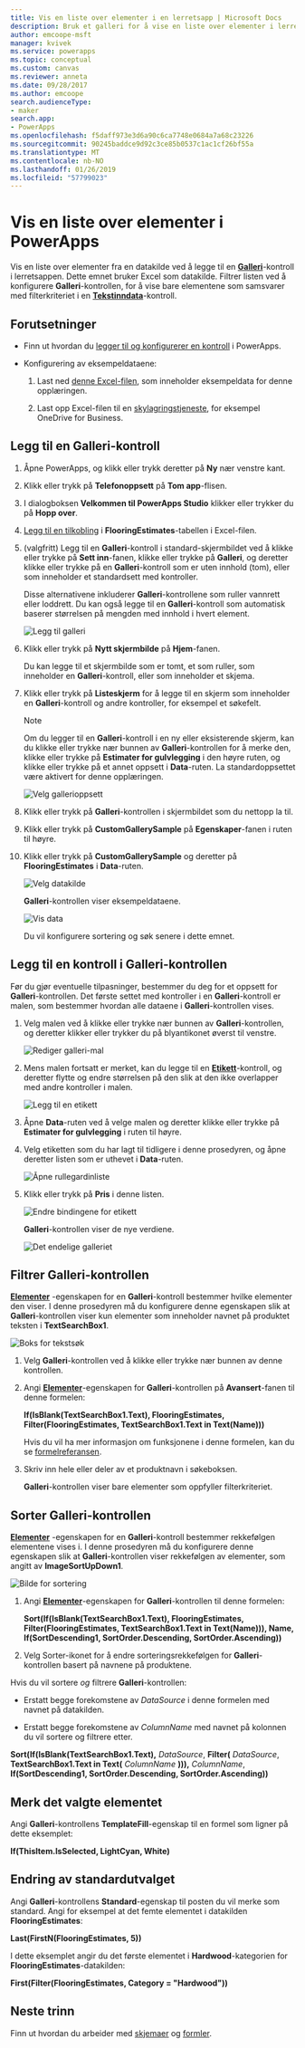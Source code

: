 ```yaml
---
title: Vis en liste over elementer i en lerretsapp | Microsoft Docs
description: Bruk et galleri for å vise en liste over elementer i lerretsappen, og filtrer listen ved å angi et kriterium.
author: emcoope-msft
manager: kvivek
ms.service: powerapps
ms.topic: conceptual
ms.custom: canvas
ms.reviewer: anneta
ms.date: 09/28/2017
ms.author: emcoope
search.audienceType:
- maker
search.app:
- PowerApps
ms.openlocfilehash: f5daff973e3d6a90c6ca7748e0684a7a68c23226
ms.sourcegitcommit: 90245baddce9d92c3ce85b0537c1ac1cf26bf55a
ms.translationtype: MT
ms.contentlocale: nb-NO
ms.lasthandoff: 01/26/2019
ms.locfileid: "57799023"
---
```

# <a name="show-a-list-of-items-in-powerapps"></a>Vis en liste over elementer i PowerApps

Vis en liste over elementer fra en datakilde ved å legge til en **[Galleri](controls/control-gallery.md)**-kontroll i lerretsappen. Dette emnet bruker Excel som datakilde. Filtrer listen ved å konfigurere **Galleri**-kontrollen, for å vise bare elementene som samsvarer med filterkriteriet i en **[Tekstinndata](controls/control-text-input.md)**-kontroll.

## <a name="prerequisites"></a>Forutsetninger

* Finn ut hvordan du [legger til og konfigurerer en kontroll](add-configure-controls.md) i PowerApps.

* Konfigurering av eksempeldataene:
    1. Last ned [denne Excel-filen](https://az787822.vo.msecnd.net/documentation/get-started-from-data/FlooringEstimates.xlsx), som inneholder eksempeldata for denne opplæringen.

    2. Last opp Excel-filen til en [skylagringstjeneste](connections/cloud-storage-blob-connections.md), for eksempel OneDrive for Business.

## <a name="add-a-gallery-control"></a>Legg til en Galleri-kontroll
1. Åpne PowerApps, og klikk eller trykk deretter på **Ny** nær venstre kant.

2. Klikk eller trykk på **Telefonoppsett** på **Tom app**-flisen.

3. I dialogboksen **Velkommen til PowerApps Studio** klikker eller trykker du på **Hopp over**.

4. [Legg til en tilkobling](add-data-connection.md) i **FlooringEstimates**-tabellen i Excel-filen.

5. (valgfritt) Legg til en **Galleri**-kontroll i standard-skjermbildet ved å klikke eller trykke på **Sett inn**-fanen, klikke eller trykke på **Galleri**, og deretter klikke eller trykke på en **Galleri**-kontroll som er uten innhold (tom), eller som inneholder et standardsett med kontroller.

    Disse alternativene inkluderer **Galleri**-kontrollene som ruller vannrett eller loddrett. Du kan også legge til en **Galleri**-kontroll som automatisk baserer størrelsen på mengden med innhold i hvert element.

    ![Legg til galleri](./media/add-gallery/gallery-dropdown.png)

6. Klikk eller trykk på **Nytt skjermbilde** på **Hjem**-fanen.

    Du kan legge til et skjermbilde som er tomt, et som ruller, som inneholder en **Galleri**-kontroll, eller som inneholder et skjema.

7. Klikk eller trykk på **Listeskjerm** for å legge til en skjerm som inneholder en **Galleri**-kontroll og andre kontroller, for eksempel et søkefelt.

    > [!NOTE]
   > Om du legger til en **Galleri**-kontroll i en ny eller eksisterende skjerm, kan du klikke eller trykke nær bunnen av **Galleri**-kontrollen for å merke den, klikke eller trykke på **Estimater for gulvlegging** i den høyre ruten, og klikke eller trykke på et annet oppsett i **Data**-ruten. La standardoppsettet være aktivert for denne opplæringen.

    ![Velg gallerioppsett](./media/add-gallery/select-layout.png)

8. Klikk eller trykk på **Galleri**-kontrollen i skjermbildet som du nettopp la til.

9. Klikk eller trykk på **CustomGallerySample** på **Egenskaper**-fanen i ruten til høyre.

10. Klikk eller trykk på **CustomGallerySample** og deretter på **FlooringEstimates** i **Data**-ruten.

    ![Velg datakilde](./media/add-gallery/choose-data.png)

    **Galleri**-kontrollen viser eksempeldataene.

    ![Vis data](./media/add-gallery/show-data-default.png)

    Du vil konfigurere sortering og søk senere i dette emnet.

## <a name="add-a-control-to-the-gallery-control"></a>Legg til en kontroll i Galleri-kontrollen
Før du gjør eventuelle tilpasninger, bestemmer du deg for et oppsett for **Galleri**-kontrollen. Det første settet med kontroller i en **Galleri**-kontroll er malen, som bestemmer hvordan alle dataene i **Galleri**-kontrollen vises.

1. Velg malen ved å klikke eller trykke nær bunnen av **Galleri**-kontrollen, og deretter klikker eller trykker du på blyantikonet øverst til venstre.

    ![Rediger galleri-mal](./media/add-gallery/edit-item.png)

2. Mens malen fortsatt er merket, kan du legge til en **[Etikett](controls/control-text-box.md)**-kontroll, og deretter flytte og endre størrelsen på den slik at den ikke overlapper med andre kontroller i malen.

    ![Legg til en etikett](./media/add-gallery/add-text-box.png)
3. Åpne **Data**-ruten ved å velge malen og deretter klikke eller trykke på **Estimater for gulvlegging** i ruten til høyre.

4. Velg etiketten som du har lagt til tidligere i denne prosedyren, og åpne deretter listen som er uthevet i **Data**-ruten.

    ![Åpne rullegardinliste](./media/add-gallery/open-dropdown.png)

5. Klikk eller trykk på **Pris** i denne listen.

    ![Endre bindingene for etikett](./media/add-gallery/change-binding.png)

    **Galleri**-kontrollen viser de nye verdiene.

    ![Det endelige galleriet](./media/add-gallery/final-gallery.png)

## <a name="filter-the-gallery-control"></a>Filtrer Galleri-kontrollen
**[Elementer](controls/properties-core.md)** -egenskapen for en **Galleri**-kontroll bestemmer hvilke elementer den viser. I denne prosedyren må du konfigurere denne egenskapen slik at **Galleri**-kontrollen viser kun elementer som inneholder navnet på produktet teksten i **TextSearchBox1**.

![Boks for tekstsøk](./media/add-gallery/text-search-box.png)

1. Velg **Galleri**-kontrollen ved å klikke eller trykke nær bunnen av denne kontrollen.

2. Angi **[Elementer](controls/properties-core.md)**-egenskapen for **Galleri**-kontrollen på **Avansert**-fanen til denne formelen:

    **If(IsBlank(TextSearchBox1.Text), FlooringEstimates, Filter(FlooringEstimates, TextSearchBox1.Text in Text(Name)))**

    Hvis du vil ha mer informasjon om funksjonene i denne formelen, kan du se [formelreferansen](formula-reference.md).

3. Skriv inn hele eller deler av et produktnavn i søkeboksen.

    **Galleri**-kontrollen viser bare elementer som oppfyller filterkriteriet.

## <a name="sort-the-gallery-control"></a>Sorter Galleri-kontrollen
**[Elementer](controls/properties-core.md)** -egenskapen for en **Galleri**-kontroll bestemmer rekkefølgen elementene vises i. I denne prosedyren må du konfigurere denne egenskapen slik at **Galleri**-kontrollen viser rekkefølgen av elementer, som angitt av **ImageSortUpDown1**.

![Bilde for sortering](./media/add-gallery/image-sorting.png)

1. Angi **[Elementer](controls/properties-core.md)**-egenskapen for **Galleri**-kontrollen til denne formelen:

    **Sort(If(IsBlank(TextSearchBox1.Text), FlooringEstimates, Filter(FlooringEstimates, TextSearchBox1.Text in Text(Name))), Name, If(SortDescending1, SortOrder.Descending, SortOrder.Ascending))**

2. Velg Sorter-ikonet for å endre sorteringsrekkefølgen for **Galleri**-kontrollen basert på navnene på produktene.

Hvis du vil sortere *og* filtrere **Galleri**-kontrollen:

* Erstatt begge forekomstene av *DataSource* i denne formelen med navnet på datakilden.

* Erstatt begge forekomstene av *ColumnName* med navnet på kolonnen du vil sortere og filtrere etter.

**Sort(If(IsBlank(TextSearchBox1.Text),** *DataSource*, **Filter(** *DataSource*, **TextSearchBox1.Text in Text(** *ColumnName* **))),** *ColumnName*, **If(SortDescending1, SortOrder.Descending, SortOrder.Ascending))**

## <a name="highlight-the-selected-item"></a>Merk det valgte elementet
Angi **Galleri**-kontrollens **TemplateFill**-egenskap til en formel som ligner på dette eksemplet:

**If(ThisItem.IsSelected, LightCyan, White)**

## <a name="change-the-default-selection"></a>Endring av standardutvalget
Angi **Galleri**-kontrollens **Standard**-egenskap til posten du vil merke som standard. Angi for eksempel at det femte elementet i datakilden **FlooringEstimates**:

**Last(FirstN(FlooringEstimates, 5))**

I dette eksemplet angir du det første elementet i **Hardwood**-kategorien for **FlooringEstimates**-datakilden:

**First(Filter(FlooringEstimates, Category = "Hardwood"))**

## <a name="next-steps"></a>Neste trinn
Finn ut hvordan du arbeider med [skjemaer](working-with-forms.md) og [formler](working-with-formulas.md).
